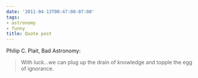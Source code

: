 ```yaml
---
date: '2011-04-13T00:47:00-07:00'
tags:
- astronomy
- funny
title: Quote post
---
```


Philip C. Plait, Bad Astronomy:

>With luck...we can plug up the drain of knowledge and topple the egg of ignorance.
